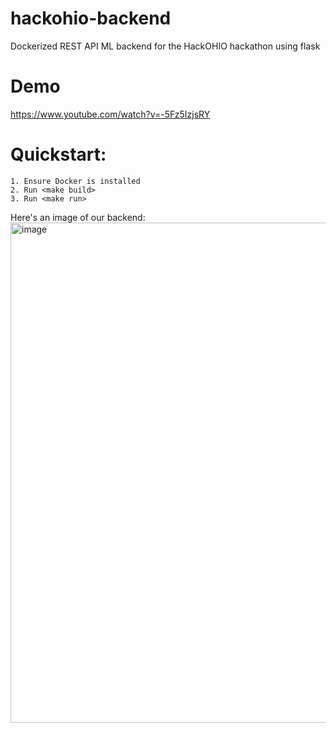 # hackohio-backend
Dockerized REST API ML backend for the HackOHIO hackathon using flask

# Demo
https://www.youtube.com/watch?v=-5Fz5IzjsRY

# Quickstart:
```
1. Ensure Docker is installed
2. Run <make build>
3. Run <make run>
```

Here's an image of our backend: 
<a href="https://github.com/Acty101/hackohio-backend/blob/main/backend%20tech.pdf">
  <img width="800" alt="image" src="https://github.com/Acty101/hackohio-backend/assets/64059842/508e7dd4-52e1-4ef0-9eaa-e1fcf5cab8f2">
</a>

